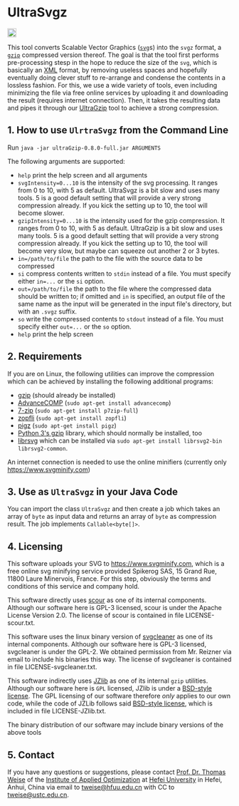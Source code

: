 # UltraSvgz

[<img alt="Travis CI Build Status" src="http://img.shields.io/travis/thomasWeise/ultraSvgz/master.svg" height="20"/>](http://travis-ci.org/thomasWeise/ultraSvgz/)

This tool converts Scalable Vector Graphics ([`svg`](http://en.wikipedia.org/wiki/SVG)s) into the `svgz` format, a [`gzip`](http://en.wikipedia.org/wiki/Gzip) compressed version thereof.
The goal is that the tool first performs pre-processing stesp in the hope to reduce the size of the `svg`, which is basically an [XML](http://en.wikipedia.org/wiki/XML) format, by removing useless spaces and hopefully eventually doing clever stuff to re-arrange and condense the contents in a lossless fashion.
For this, we use a wide variety of tools, even including minimizing the file via free online services by uploading it and downloading the result (requires internet connection).
Then, it takes the resulting data and pipes it through our [UltraGzip](http://github.com/thomasWeise/ultraGzip) tool to achieve a strong compression.

## 1. How to use `UlrtraSvgz` from the Command Line

Run `java -jar ultraGzip-0.8.0-full.jar ARGUMENTS`

The following arguments are supported:

- `help` print the help screen and all arguments
- `svgIntensity=0...10` is the intensity of the svg processing. It ranges from 0 to 10, with 5 as default. UltraSvgz is a bit slow and uses many tools. 5 is a good default setting that will provide a very strong compression already. If you kick the setting up to 10, the tool will become slower.
- `gzipIntensity=0...10` is the intensity used for the gzip compression. It ranges from 0 to 10, with 5 as default. UltraGzip is a bit slow and uses many tools. 5 is a good default setting that will provide a very strong compression already. If you kick the setting up to 10, the tool will become very slow, but maybe can squeeze out another 2 or 3 bytes.
- `in=/path/to/file` the path to the file with the source data to be compressed
- `si` compress contents written to `stdin` instead of a file. You must specify either `in=...` or the `si` option. 
- `out=/path/to/file` the path to the file where the compressed data should be written to; if omitted and `in` is specified, an output file of the same name as the input will be generated in the input file's directory, but with an `.svgz` suffix.
- `so` write the compressed contents to `stdout` instead of a file. You must specify either `out=...` or the `so` option.
- `help` print the help screen

## 2. Requirements

If you are on Linux, the following utilities can improve the compression which can be achieved by
installing the following additional programs:

* [gzip](http://en.wikipedia.org/wiki/Gzip) (should already be installed)
* [AdvanceCOMP](https://en.wikipedia.org/wiki/AdvanceCOMP) (`sudo apt-get install advancecomp`)
* [7-zip](http://www.7-zip.org/) (`sudo apt-get install p7zip-full`)
* [zopfli](http://en.wikipedia.org/wiki/Zopfli) (`sudo apt-get install zopfli`)
* [pigz](http://zlib.net/pigz/) (`sudo apt-get install pigz`)
* [Python 3's gzip](http://docs.python.org/3/library/gzip.html) library, which should normally be installed, too
* [librsvg](http://wiki.gnome.org/Projects/LibRsvg) which can be installed via `sudo apt-get install librsvg2-bin librsvg2-common`.

An internet connection is needed to use the online minifiers (currently only <https://www.svgminify.com>)

## 3. Use as `UltraSvgz` in your Java Code

You can import the class `UltraSvgz` and then create a job which takes an array of `byte` as input data and returns an array of `byte` as compression result. The job implements `Callable<byte[]>`.

## 4. Licensing

This software uploads your SVG to <https://www.svgminify.com>, which is a free online svg minifying service provided Spikerog SAS, 15 Grand Rue, 11800 Laure Minervois, France.
For this step, obviously the terms and conditions of this service and company hold.

This software directly uses [scour](http://github.com/scour-project/scour) as one of
its internal components.
Although our software here is GPL-3 licensed, scour is under the Apache License Version 2.0.
The license of scour is contained in file LICENSE-scour.txt.

This software uses the linux binary version of [svgcleaner](http://github.com/RazrFalcon/svgcleaner) as one of its internal components.
Although our software here is GPL-3 licensed, svgcleaner is under the GPL-2.
We obtained permission from Mr. Reizner via email to include his binaries this way.
The license of svgcleaner is contained in file LICENSE-svgcleaner.txt.

This software indirectly uses [JZlib](http://www.jcraft.com/jzlib/) as one of its internal `gzip` utilities. Although our software here is `GPL` licensed, JZlib is under a [BSD-style license](http://www.jcraft.com/jzlib/LICENSE.txt).
The GPL licensing of our software therefore _only_ applies to our own code, while the code of JZLib follows said [BSD-style license](http://www.jcraft.com/jzlib/LICENSE.txt), which is included in file LICENSE-JZlib.txt.

The binary distribution of our software may include binary versions of the above tools

## 5. Contact

If you have any questions or suggestions, please contact
[Prof. Dr. Thomas Weise](http://iao.hfuu.edu.cn/team/director) of the
[Institute of Applied Optimization](http://iao.hfuu.edu.cn/) at
[Hefei University](http://www.hfuu.edu.cn) in
Hefei, Anhui, China via
email to [tweise@hfuu.edu.cn](mailto:tweise@hfuu.edu.cn) with CC to [tweise@ustc.edu.cn](mailto:tweise@ustc.edu.cn).
